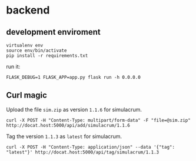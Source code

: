 # backend

## development enviroment

```
virtualenv env
source env/bin/activate
pip install -r requirements.txt
```

run it:

```
FLASK_DEBUG=1 FLASK_APP=app.py flask run -h 0.0.0.0
```

## Curl magic

Upload the file `sim.zip` as version `1.1.6` for simulacrum.

```
curl -X POST -H "Content-Type: multipart/form-data" -F "file=@sim.zip" http://docat.host:5000/api/add/simulacrum/1.1.6
```

Tag the version `1.1.3` as `latest` for simulacrum.

```
curl -X POST -H "Content-Type: application/json" --data '{"tag": "latest"}' http://docat.host:5000/api/tag/simulacrum/1.1.3
```
